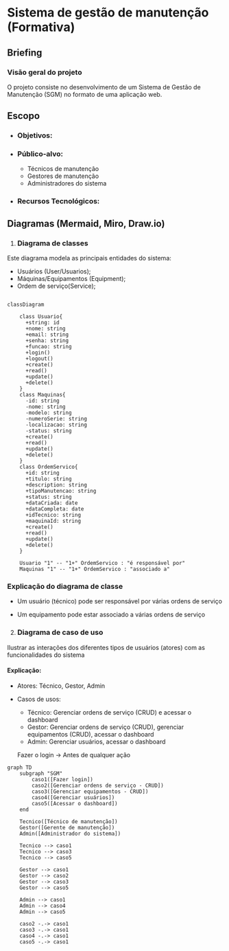 # Sistema de gestão de manutenção (Formativa)

## Briefing

### Visão geral do projeto
O projeto consiste no desenvolvimento de um Sistema de Gestão de Manutenção (SGM) no formato de uma aplicação web.

## Escopo 

- ### Objetivos: 

- ### Público-alvo:
    - Técnicos de manutenção
    - Gestores de manutenção
    - Administradores do sistema

- ### Recursos Tecnológicos:

## Diagramas (Mermaid, Miro, Draw.io)

1. ### Diagrama de classes
Este diagrama modela as principais entidades do sistema:
- Usuários (User/Usuarios);
- Máquinas/Equipamentos (Equipment);
- Ordem de serviço(Service);

```mermaid

classDiagram
    
    class Usuario{
      +string: id
      +nome: string
      +email: string
      +senha: string
      +funcao: string
      +login()
      +logout()
      +create()
      +read()
      +update()
      +delete()
    }
    class Maquinas{
      -id: string
      -nome: string
      -modelo: string
      -numeroSerie: string
      -localizacao: string
      -status: string
      +create()
      +read()
      +update()
      +delete()
    }
    class OrdemServico{
      +id: string
      +titulo: string
      +description: string
      +tipoManutencao: string
      +status: string
      +dataCriada: date
      +dataCompleta: date
      +idTecnico: string
      +maquinaId: string
      +create()
      +read()
      +update()
      +delete()
    }

    Usuario "1" -- "1+" OrdemServico : "é responsável por"
    Maquinas "1" -- "1+" OrdemServico : "associado a"

``` 
### Explicação do diagrama de classe
- Um usuário (técnico) pode ser responsável por várias ordens de serviço

- Um equipamento pode estar associado a várias ordens de serviço

2. ### Diagrama de caso de uso
Ilustrar as interações dos diferentes tipos de usuários (atores) com as funcionalidades do sistema

#### Explicação:
- Atores: Técnico, Gestor, Admin

- Casos de usos:
    - Técnico: Gerenciar ordens de serviço (CRUD) e acessar o dashboard
    - Gestor: Gerenciar ordens de serviço (CRUD), gerenciar equipamentos (CRUD), acessar o dashboard
    - Admin: Gerenciar usuários, acessar o dashboard

    Fazer o login -> Antes de qualquer ação

```mermaid
graph TD
    subgraph "SGM"
        caso1([Fazer login])
        caso2([Gerenciar ordens de serviço - CRUD])
        caso3([Gerenciar equipamentos - CRUD])
        caso4([Gerenciar usuários])
        caso5([Acessar o dashboard])
    end

    Tecnico([Técnico de manutenção])
    Gestor([Gerente de manutenção])
    Admin([Administrador do sistema])

    Tecnico --> caso1
    Tecnico --> caso3
    Tecnico --> caso5

    Gestor --> caso1
    Gestor --> caso2
    Gestor --> caso3
    Gestor --> caso5

    Admin --> caso1
    Admin --> caso4
    Admin --> caso5

    caso2 -.-> caso1
    caso3 -.-> caso1
    caso4 -.-> caso1
    caso5 -.-> caso1

```